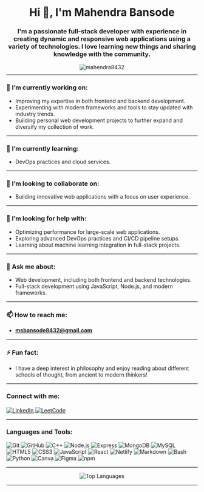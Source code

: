 <h1 align="center">Hi 👋, I'm Mahendra Bansode</h1>
<h3 align="center">
  I'm a passionate full-stack developer with experience in creating dynamic and responsive web applications using a variety of technologies. 
  I love learning new things and sharing knowledge with the community.
</h3>

<div align="center">
  <img src="https://komarev.com/ghpvc/?username=mahendra8432&label=Profile%20views&color=0e75b6&style=flat" alt="mahendra8432" />
</div>

<hr style="border: 0; border-top: 1px solid #e0e0e0; margin: 10px 0;">

### 🔭 I’m currently working on:
- Improving my expertise in both frontend and backend development.
- Experimenting with modern frameworks and tools to stay updated with industry trends.
- Building personal web development projects to further expand and diversify my collection of work.

<hr style="border: 0; border-top: 1px solid #e0e0e0; margin: 10px 0;">


### 🌱 I’m currently learning:
- DevOps practices and cloud services.

<hr style="border: 0; border-top: 1px solid #e0e0e0; margin: 10px 0;">


### 👯 I’m looking to collaborate on:
- Building innovative web applications with a focus on user experience.

<hr style="border: 0; border-top: 1px solid #e0e0e0; margin: 10px 0;">


### 🤝 I’m looking for help with:
- Optimizing performance for large-scale web applications.
- Exploring advanced DevOps practices and CI/CD pipeline setups.
- Learning about machine learning integration in full-stack projects.

<hr style="border: 0; border-top: 1px solid #e0e0e0; margin: 10px 0;">


### 💬 Ask me about:
- Web development, including both frontend and backend technologies.
- Full-stack development using JavaScript, Node.js, and modern frameworks.

<hr style="border: 0; border-top: 1px solid #e0e0e0; margin: 10px 0;">

### 📫 How to reach me:
- **msbansode8432@gmail.com**

<hr style="border: 0; border-top: 1px solid #e0e0e0; margin: 10px 0;">

### ⚡ Fun fact:
- I have a deep interest in philosophy and enjoy reading about different schools of thought, from ancient to modern thinkers!

<hr style="border: 0; border-top: 1px solid #e0e0e0; margin: 10px 0;">


<h3 align="left">Connect with me:</h3>
<p align="left">
  <a href="https://linkedin.com/in/mahendrabansode" target="blank">
    <img align="center" src="https://img.shields.io/badge/LinkedIn-0077B5?style=for-the-badge&logo=linkedin&logoColor=white" alt="LinkedIn" />
  </a>
  <a href="https://www.leetcode.com/mahendra8432" target="blank">
    <img align="center" src="https://img.shields.io/badge/LeetCode-FFA116?style=for-the-badge&logo=leetcode&logoColor=black" alt="LeetCode" />
  </a>
</p>

<hr style="border: 0; border-top: 1px solid #ccc;">

<h3 align="left">Languages and Tools:</h3>
<p align="left">
  <!-- Version Control -->
  <img src="https://img.shields.io/badge/Git-F05032?style=for-the-badge&logo=git&logoColor=white" alt="Git" />
  <img src="https://img.shields.io/badge/GitHub-181717?style=for-the-badge&logo=github&logoColor=white" alt="GitHub" />

  <!-- Backend Development -->
  <img src="https://img.shields.io/badge/C++-00599C?style=for-the-badge&logo=cplusplus&logoColor=white" alt="C++" />
  <img src="https://img.shields.io/badge/Node.js-339933?style=for-the-badge&logo=nodedotjs&logoColor=white" alt="Node.js" />
  <img src="https://img.shields.io/badge/Express.js-000000?style=for-the-badge&logo=express&logoColor=white" alt="Express" />
  <img src="https://img.shields.io/badge/MongoDB-47A248?style=for-the-badge&logo=mongodb&logoColor=white" alt="MongoDB" />
  <img src="https://img.shields.io/badge/MySQL-4479A1?style=for-the-badge&logo=mysql&logoColor=white" alt="MySQL" />

  <!-- Frontend Development -->
  <img src="https://img.shields.io/badge/HTML5-E34F26?style=for-the-badge&logo=html5&logoColor=white" alt="HTML5" />
  <img src="https://img.shields.io/badge/CSS3-1572B6?style=for-the-badge&logo=css3&logoColor=white" alt="CSS3" />
  <img src="https://img.shields.io/badge/JavaScript-F7DF1E?style=for-the-badge&logo=javascript&logoColor=black" alt="JavaScript" />
  <img src="https://img.shields.io/badge/React-61DAFB?style=for-the-badge&logo=react&logoColor=black" alt="React" />

  <!-- Deployment and Hosting -->
  <img src="https://img.shields.io/badge/Netlify-00C7B7?style=for-the-badge&logo=netlify&logoColor=white" alt="Netlify" />

  <!-- Additional Tools -->
  <img src="https://img.shields.io/badge/Markdown-000000?style=for-the-badge&logo=markdown&logoColor=white" alt="Markdown" />
  <img src="https://img.shields.io/badge/Bash-4EAA25?style=for-the-badge&logo=gnu-bash&logoColor=white" alt="Bash" />
  <img src="https://img.shields.io/badge/Python-3776AB?style=for-the-badge&logo=python&logoColor=white" alt="Python" />
  <img src="https://img.shields.io/badge/Canva-00C4CC?style=for-the-badge&logo=canva&logoColor=white" alt="Canva" />
  <img src="https://img.shields.io/badge/Figma-F24E1E?style=for-the-badge&logo=figma&logoColor=white" alt="Figma" />
  <img src="https://img.shields.io/badge/npm-CB3837?style=for-the-badge&logo=npm&logoColor=white" alt="npm" />
</p>

<hr style="border: 0; border-top: 1px solid #ccc;">

<p align="center">
  <img src="https://github-readme-stats.vercel.app/api/top-langs?username=mahendra8432&show_icons=true&locale=en&layout=compact" alt="Top Languages" />
</p>

<hr style="border: 0; border-top: 1px solid #ccc;">
